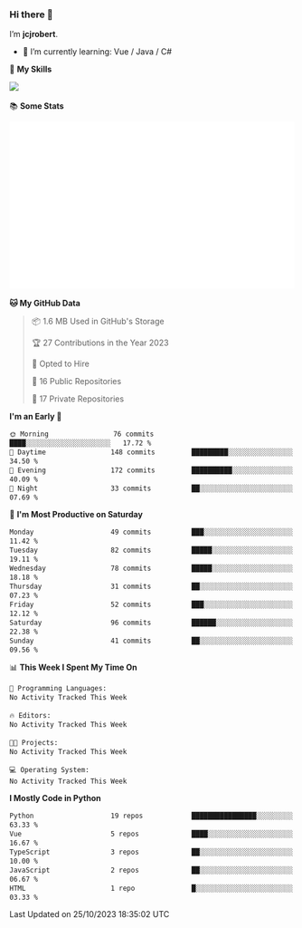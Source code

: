 ### Hi there 👋

I’m **jcjrobert**.

- 🌱 I’m currently learning: Vue / Java / C#

🌟 **My Skills**

![](https://img.shields.io/badge/-Python-3e74a2?style=flat-square&logo=Python&logoColor=fff)

📚 **Some Stats**

![](https://github.com/jcjrobert/github-stats/blob/master/generated/overview.svg)

<!--START_SECTION:waka-->
**🐱 My GitHub Data** 

> 📦 1.6 MB Used in GitHub's Storage 
 > 
> 🏆 27 Contributions in the Year 2023
 > 
> 💼 Opted to Hire
 > 
> 📜 16 Public Repositories 
 > 
> 🔑 17 Private Repositories 
 > 
**I'm an Early 🐤** 

```text
🌞 Morning                76 commits          ████░░░░░░░░░░░░░░░░░░░░░   17.72 % 
🌆 Daytime                148 commits         █████████░░░░░░░░░░░░░░░░   34.50 % 
🌃 Evening                172 commits         ██████████░░░░░░░░░░░░░░░   40.09 % 
🌙 Night                  33 commits          ██░░░░░░░░░░░░░░░░░░░░░░░   07.69 % 
```
📅 **I'm Most Productive on Saturday** 

```text
Monday                   49 commits          ███░░░░░░░░░░░░░░░░░░░░░░   11.42 % 
Tuesday                  82 commits          █████░░░░░░░░░░░░░░░░░░░░   19.11 % 
Wednesday                78 commits          █████░░░░░░░░░░░░░░░░░░░░   18.18 % 
Thursday                 31 commits          ██░░░░░░░░░░░░░░░░░░░░░░░   07.23 % 
Friday                   52 commits          ███░░░░░░░░░░░░░░░░░░░░░░   12.12 % 
Saturday                 96 commits          ██████░░░░░░░░░░░░░░░░░░░   22.38 % 
Sunday                   41 commits          ██░░░░░░░░░░░░░░░░░░░░░░░   09.56 % 
```


📊 **This Week I Spent My Time On** 

```text
💬 Programming Languages: 
No Activity Tracked This Week

🔥 Editors: 
No Activity Tracked This Week

🐱‍💻 Projects: 
No Activity Tracked This Week

💻 Operating System: 
No Activity Tracked This Week
```

**I Mostly Code in Python** 

```text
Python                   19 repos            ████████████████░░░░░░░░░   63.33 % 
Vue                      5 repos             ████░░░░░░░░░░░░░░░░░░░░░   16.67 % 
TypeScript               3 repos             ██░░░░░░░░░░░░░░░░░░░░░░░   10.00 % 
JavaScript               2 repos             ██░░░░░░░░░░░░░░░░░░░░░░░   06.67 % 
HTML                     1 repo              █░░░░░░░░░░░░░░░░░░░░░░░░   03.33 % 
```




 Last Updated on 25/10/2023 18:35:02 UTC
<!--END_SECTION:waka-->
